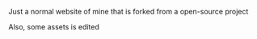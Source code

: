 Just a normal website of mine that is forked from a open-source project

Also, some assets is edited
